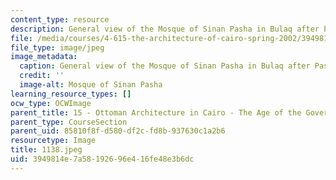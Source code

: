 ```yaml
---
content_type: resource
description: General view of the Mosque of Sinan Pasha in Bulaq after Pascal Coste.
file: /media/courses/4-615-the-architecture-of-cairo-spring-2002/3949814e7a58192696e416fe48e3b6dc_1138.jpeg
file_type: image/jpeg
image_metadata:
  caption: General view of the Mosque of Sinan Pasha in Bulaq after Pascal Coste.
  credit: ''
  image-alt: Mosque of Sinan Pasha
learning_resource_types: []
ocw_type: OCWImage
parent_title: 15 - Ottoman Architecture in Cairo - The Age of the Governors
parent_type: CourseSection
parent_uid: 85810f8f-d580-df2c-fd8b-937630c1a2b6
resourcetype: Image
title: 1138.jpeg
uid: 3949814e-7a58-1926-96e4-16fe48e3b6dc
---
```

